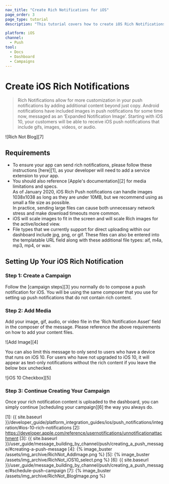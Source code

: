 ```yaml
---
nav_title: "Create Rich Notifications for iOS"
page_order: 3
page_type: tutorial
description: "This tutorial covers how to create iOS Rich Notifications for your Braze Campaigns."

platform: iOS
channel:
  - Push
tool:
  - Docs
  - Dashboard
  - Campaigns
---
```


# Create iOS Rich Notifications

> Rich Notifications allow for more customization in your push notifications by adding additional content beyond just copy. Android notifications have included images in push notifications for some time now, messaged as an ‘Expanded Notification Image’. Starting with iOS 10, your customers will be able to receive iOS push notifications that include gifs, images, videos, or audio.

![Rich Not Blog][7]

## Requirements

- To ensure your app can send rich notifications, please follow these instructions [here][1], as your developer will need to add a service extension to your app.
- You should also reference [Apple's documentation][2] for media limitations and specs.<br>As of January 2020, iOS Rich Push notifications can handle images 1038x1038 as long as they are under 10MB, but we recommend using as small a file size as possible.<br>In practice, sending large files can cause both unnecessary network stress and make download timeouts more common.
- iOS will scale images to fit in the screen and will scale Rich images for the active/locked view.
- File types that we currently support for direct uploading within our dashboard include jpg, png, or gif. These files can also be entered into the templatable URL field along with these additional file types: aif, m4a, mp3, mp4, or wav.

## Setting Up Your iOS Rich Notification

### Step 1: Create a Campaign
Follow the [campaign steps][3] you normally do to compose a push notification for iOS. You will be using the same composer that you use for setting up push notifications that do not contain rich content.

### Step 2: Add Media
Add your image, gif, audio, or video file in the 'Rich Notification Asset' field in the composer of the message. Please reference the above requirements on how to add your content files.

![Add Image][4]

You can also limit this message to only send to users who have a device that runs on iOS 10. For users who have not upgraded to iOS 10, it will appear as text-only notifications without the rich content if you leave the below box unchecked.

![iOS 10 Checkbox][5]

### Step 3: Continue Creating Your Campaign
Once your rich notification content is uploaded to the dashboard, you can simply continue [scheduling your campaign][6] the way you always do.

[1]: {{ site.baseurl }}/developer_guide/platform_integration_guides/ios/push_notifications/integration/#ios-10-rich-notifications
[2]: https://developer.apple.com/reference/usernotifications/unnotificationattachment
[3]: {{ site.baseurl }}/user_guide/message_building_by_channel/push/creating_a_push_message/#creating-a-push-message
[4]: {% image_buster /assets/img_archive/RichNot_AddImage.png %}
[5]: {% image_buster /assets/img_archive/RichNot_iOS10_select.png %}
[6]: {{ site.baseurl }}/user_guide/message_building_by_channel/push/creating_a_push_message/#schedule-push-campaign
[7]: {% image_buster /assets/img_archive/RichNot_BlogImage.png %}
